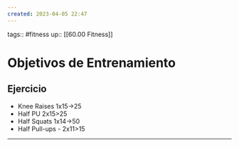 ```yaml
---
created: 2023-04-05 22:47
---
```

tags:: #fitness
up:: [[60.00 Fitness]]
# Objetivos de Entrenamiento

## Ejercicio
- Knee Raises 1x15->25
- Half PU 2x15>25
- Half Squats 1x14->50
- Half Pull-ups - 2x11>15

___
